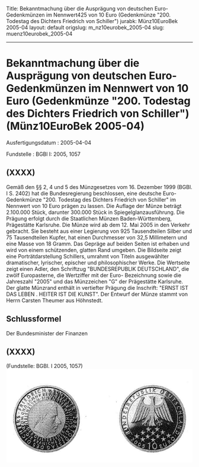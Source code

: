 Title: Bekanntmachung über die Ausprägung von deutschen Euro-Gedenkmünzen im Nennwert425
  von 10 Euro (Gedenkmünze "200. Todestag des Dichters Friedrich von Schiller")
jurabk: Münz10EuroBek 2005-04
layout: default
origslug: m_nz10eurobek_2005-04
slug: muenz10eurobek_2005-04

---

# Bekanntmachung über die Ausprägung von deutschen Euro-Gedenkmünzen im Nennwert von 10 Euro (Gedenkmünze "200. Todestag des Dichters Friedrich von Schiller") (Münz10EuroBek 2005-04)

Ausfertigungsdatum
:   2005-04-04

Fundstelle
:   BGBl I: 2005, 1057



## (XXXX)

Gemäß den §§ 2, 4 und 5 des Münzgesetzes vom 16. Dezember 1999 (BGBl.
I S. 2402) hat die Bundesregierung beschlossen, eine deutsche Euro-
Gedenkmünze "200. Todestag des Dichters Friedrich von Schiller" im
Nennwert von 10 Euro prägen zu lassen.
Die Auflage der Münze beträgt 2.100.000 Stück, darunter 300.000 Stück
in Spiegelglanzausführung. Die Prägung erfolgt durch die Staatlichen
Münzen Baden-Württemberg, Prägestätte Karlsruhe. Die Münze wird ab dem
12\. Mai 2005 in den Verkehr gebracht. Sie besteht aus einer Legierung
von 925 Tausendteilen Silber und 75 Tausendteilen Kupfer, hat einen
Durchmesser von 32,5 Millimetern und eine Masse von 18 Gramm. Das
Gepräge auf beiden Seiten ist erhaben und wird von einem schützenden,
glatten Rand umgeben.
Die Bildseite zeigt eine Porträtdarstellung Schillers, umrahmt von
Titeln ausgewählter dramatischer, lyrischer, epischer und
philosophischer Werke.
Die Wertseite zeigt einen Adler, den Schriftzug "BUNDESREPUBLIK
DEUTSCHLAND", die zwölf Europasterne, die Wertziffer mit der Euro-
Bezeichnung sowie die Jahreszahl "2005" und das Münzzeichen "G" der
Prägestätte Karlsruhe.
Der glatte Münzrand enthält in vertiefter Prägung die Inschrift:
"ERNST IST DAS LEBEN
. HEITER IST DIE KUNST".
Der Entwurf der Münze stammt von Herrn Carsten Theumer aus Höhnstedt.


## Schlussformel

Der Bundesminister der Finanzen


## (XXXX)

(Fundstelle: BGBl. I 2005, 1057)
![bgbl1_2005_j1057_0010.jpg](bgbl1_2005_j1057_0010.jpg)
